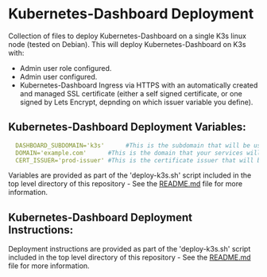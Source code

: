 Kubernetes-Dashboard Deployment
=======================

Collection of files to deploy Kubernetes-Dashboard on a single K3s linux node (tested on Debian).
This will deploy Kubernetes-Dashboard on K3s with:
  - Admin user role configured.
  - Admin user configured.
  - Kubernetes-Dashboard Ingress via HTTPS with an automatically created and managed SSL certificate (either a self signed certificate, or one signed by Lets Encrypt, depnding on which issuer variable you define).

Kubernetes-Dashboard Deployment Variables:
----------------------------------

```yml
  DASHBOARD_SUBDOMAIN='k3s'      #This is the subdomain that will be used to serve your Kubernetes Dashboard.
  DOMAIN='example.com'      #This is the domain that your services will be available on.
  CERT_ISSUER='prod-issuer' #This is the certificate issuer that will be used to issue a certificate for the Kubernetes Dashboard e.g. 'prod-issuer' or 'selfsigned-issuer'"
```

  Variables are provided as part of the 'deploy-k3s.sh' script included in the top level directory of this repository - See the [README.md](https://k3s.autothis.org/) file for more information.

Kubernetes-Dashboard Deployment Instructions:
-------------------------------------

  Deployment instructions are provided as part of the 'deploy-k3s.sh' script included in the top level directory of this repository - See the [README.md](https://k3s.autothis.org/) file for more information.